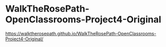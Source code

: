 ﻿# WalkTheRosePath-OpenClassrooms-Project4-Original
 https://walktherosepath.github.io/WalkTheRosePath-OpenClassrooms-Project4-Original/
